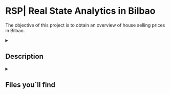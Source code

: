 


# RSP| Real State Analytics in Bilbao



<p>
The objective of this project is to obtain an overview of house selling prices in Bilbao.
<p>

  
</details>

<details>
  <summary>
   <h2>Description</h2>
  </summary>
<p>
This project has allowed me to gain insights into the real estate market in Bilbao and has provided valuable practice for my web scraping and API extraction skills. 
<p>
The dataset was extracted from Fotocasa and Idealista. I scraped the Fotocasa website and extracted information using the Idealista API. Scraping Fotocasa was particularly challenging due to the lack of tutorials or readily available information on the process. Regarding Idealista, I'd like to emphasize that efficiency was key. I had to preselect the specific properties I wanted to retrieve to optimize the process and minimize errors, given that the API only permits 100 requests per month, with a limit of 50 items per request.
<p>
In order to respect the websites, I won't be sharing the datasets obtained from them.
<p>
  

</details>

<details>
  <summary>
   <h2>Files you´ll find</h2>
  </summary>

  <p>
  - Fotocasa extraction and analysis notebooks: fotocasa_scrapping and fotocasa_reform_analysis
  <p>
  - Idealista extraction and analysis notebooks: idealista_api and idealista_reform_analysis
   <p>
  This is the link to the Tableau work:
  https://public.tableau.com/app/profile/lara.hern.ndez/viz/project_real_state/Dashboard1
